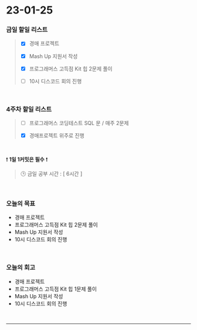 # 23-01-25
### 금일 할일 리스트
> - [x]  경매 프로젝트
>
> - [x]  Mash Up 지원서 작성
>
> - [x]  프로그래머스 고득점 Kit 힙 2문제 풀이
>
> - [ ]  10시 디스코드 회의 진행

<br/>

### 4주차 할일 리스트  

> - [ ]  프로그래머스 코딩테스트 SQL 문 / 매주 2문제  
>
> - [x]  경매프로젝트 위주로 진행

<br/>

❗ **1일 1커밋은 필수** ❗
> 🕒 금일 공부 시간 : [ 6시간 ]
  
<br/>

### 오늘의 목표
- 경매 프로젝트
- 프로그래머스 고득점 Kit 힙 2문제 풀이
- Mash Up 지원서 작성
- 10시 디스코드 회의 진행

<br>

### 오늘의 회고
- 경매 프로젝트
- 프로그래머스 고득점 Kit 힙 1문제 풀이
- Mash Up 지원서 작성
- 10시 디스코드 회의 진행

<br/>

------------  